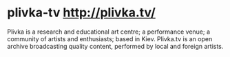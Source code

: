 # plivka-tv http://plivka.tv/

Plivka is a research and educational art centre; a performance venue; a community of artists 
and enthusiasts; based in Kiev. Plivka.tv is an open archive broadcasting quality content, 
performed by local and foreign artists.
